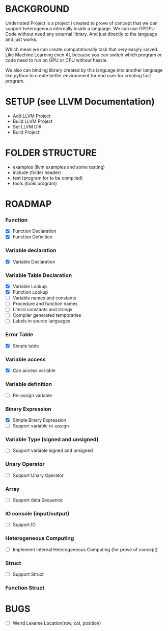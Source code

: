 # BACKGROUND

Underrated Project is a project i created to prove of concept that we can support heterogenous internally inside a language. We can use GPGPU Code without need any external library. And just directly to the language and just works.

Which mean we can create computationally task that very easyly solved. Like Machine Learning even AI, because you can switch which program or code need to run on GPU or CPU without hassle.

We also can binding library created by this language into another language like python to create better environment for end user for creating fast program.

# SETUP (see LLVM Documentation)

- Add LLVM Project
- Build LLVM Project
- Set LLVM DIR
- Build Project

# FOLDER STRUCTURE

- examples (llvm examples and some testing)
- include (folder header)
- test (program for to be compiled)
- tools (tools program)

# ROADMAP

### Function

- [x] Function Declaration
- [x] Function Definition

### Variable declaration

- [x] Variable Declaration

### Variable Table Declaration

- [x] Variable Lookup
- [x] Function Lookup
- [ ] Variable names and constants
- [ ] Procedure and function names
- [ ] Literal constants and strings
- [ ] Compiler generated temporaries
- [ ] Labels in source languages

### Error Table

- [x] Simple table

### Variable access

- [x] Can access variable

### Variable definition

- [ ] Re-assign variable

### Binary Expression

- [x] Simple Binary Expression
- [ ] Support variable re-assign

### Variable Type (signed and unsigned)

- [ ] Support variable signed and unsigned

### Unary Operator

- [ ] Support Unary Operator

### Array

- [ ] Support data Sequence

### IO console (input/output)

- [ ] Support IO

### Heterogeneous Computing

- [ ] Implement Internal Heterogeneous Computing (for prove of concept)

### Struct

- [ ] Support Struct

### Function Struct

# BUGS

- [ ] Weird Lexeme Location(row, col, position)
